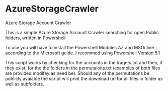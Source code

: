 # AzureStorageCrawler
Azure Storage Account Crawler

This is a simple Azure Storage Account Crawler searching for open Public folders, written in Powershell

To use you will have to install the Powershell Modules AZ and MSOnline according to the Microsoft guide. I recommed using Powershell Version 5.1

This script works by checking for the accounts in the tragets.txt and then, if they exist, for the the folders in the permutaions.txt (examples of both files are provided modifey as need be). Should any of the permutations be publicly avaiable the script will print the download url for all files in folder as well as subfolders.

